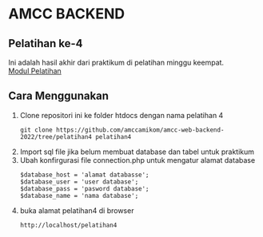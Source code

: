 # AMCC BACKEND
## Pelatihan ke-4
Ini adalah hasil akhir dari praktikum di pelatihan minggu keempat. <br>
[Modul Pelatihan](https://medium.com/amcc-amikom/form-input-dan-method-header-f9502226ec14)

## Cara Menggunakan
1. Clone repositori ini ke folder htdocs dengan nama pelatihan 4
    ```
    git clone https://github.com/amccamikom/amcc-web-backend-2022/tree/pelatihan4 pelatihan4
    ```
2. Import sql file jika belum membuat database dan tabel untuk praktikum
3. Ubah konfirgurasi file connection.php untuk mengatur alamat database
    ```
    $database_host = 'alamat databasse';
    $database_user = 'user database';
    $database_pass = 'pasword database';
    $database_name = 'nama database';
    ```
4. buka alamat pelatihan4 di browser
    ```
    http://localhost/pelatihan4
    ```

